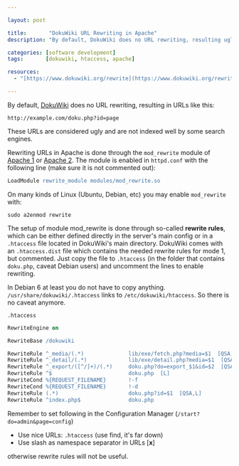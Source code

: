 ```yaml
---

layout: post

title:       "DokuWiki URL Rewriting in Apache"
description: "By default, DokuWiki does no URL rewriting, resulting ugly URLs (http://server.com/doku.php?id=page) and not indexed well."

categories: [software development]
tags:       [dokuwiki, htaccess, apache]

resources:
  - "[https://www.dokuwiki.org/rewrite](https://www.dokuwiki.org/rewrite)"

---
```



By default, [DokuWiki] does no URL rewriting, resulting in URLs like this:

```
http://example.com/doku.php?id=page
```

These URLs are considered ugly and are not indexed well by some search engines.

Rewriting URLs in Apache is done through the `mod_rewrite` module of [Apache 1] or [Apache 2].
The module is enabled in `httpd.conf` with the following line (make sure it is not commented out):

```apache
LoadModule rewrite_module modules/mod_rewrite.so
```

On many kinds of Linux (Ubuntu, Debian, etc) you may enable `mod_rewrite` with:

```
sudo a2enmod rewrite
```

The setup of module mod_rewrite is done through so-called **rewrite rules**, which can be either defined directly in the server's main config or in a `.htaccess` file located in DokuWiki's main directory.
DokuWiki comes with an `.htaccess.dist` file which contains the needed rewrite rules for mode 1, but commented.
Just copy the file to `.htaccess` (in the folder that contains `doku.php`, caveat Debian users) and uncomment the lines to enable rewriting.

In Debian 6 at least you do not have to copy anything. `/usr/share/dokuwiki/.htaccess` links to `/etc/dokuwiki/htaccess`. So there is no caveat anymore.

`.htaccess`

```apache
RewriteEngine on

RewriteBase /dokuwiki

RewriteRule ^_media/(.*)              lib/exe/fetch.php?media=$1  [QSA,L]
RewriteRule ^_detail/(.*)             lib/exe/detail.php?media=$1  [QSA,L]
RewriteRule ^_export/([^/]+)/(.*)     doku.php?do=export_$1&id=$2  [QSA,L]
RewriteRule ^$                        doku.php  [L]
RewriteCond %{REQUEST_FILENAME}       !-f
RewriteCond %{REQUEST_FILENAME}       !-d
RewriteRule (.*)                      doku.php?id=$1  [QSA,L]
RewriteRule ^index.php$               doku.php
```

Remember to set following in the Configuration Manager (`/start?do=admin&page=config`)

- Use nice URLs: `.htaccess` (use find, it's far down)
- Use slash as namespace separator in URLs [**x**]

otherwise rewrite rules will not be useful.


[DokuWiki]: https://www.dokuwiki.org
[Apache 1]: http://httpd.apache.org/docs/1.3/mod/mod_rewrite.html
[Apache 2]: http://httpd.apache.org/docs/2.0/mod/mod_rewrite.html
